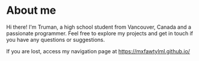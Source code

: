 # About me
Hi there! I'm Truman, a high school student from Vancouver, Canada and a passionate programmer. Feel free to explore my projects and get in touch if you have any questions or suggestions. 

If you are lost, access my navigation page at https://mxfawtylml.github.io/
